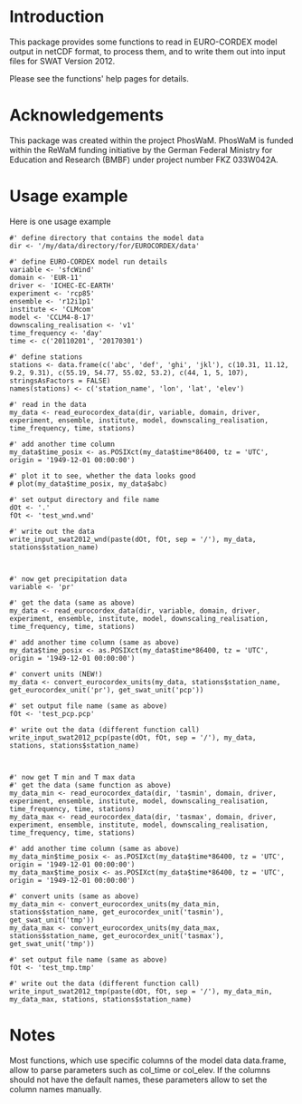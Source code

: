 # Introduction

This package provides some functions to read in EURO-CORDEX model output in netCDF format, to process them, and to write them out into input files for SWAT Version 2012.

Please see the functions' help pages for details.


# Acknowledgements

This package was created within the project PhosWaM. PhosWaM is funded within the ReWaM funding initiative by the German Federal Ministry for Education and Research (BMBF) under project number FKZ 033W042A.

# Usage example

Here is one usage example


```
#' define directory that contains the model data
dir <- '/my/data/directory/for/EUROCORDEX/data'

#' define EURO-CORDEX model run details
variable <- 'sfcWind'
domain <- 'EUR-11'
driver <- 'ICHEC-EC-EARTH'
experiment <- 'rcp85'
ensemble <- 'r12i1p1'
institute <- 'CLMcom'
model <- 'CCLM4-8-17'
downscaling_realisation <- 'v1'
time_frequency <- 'day'
time <- c('20110201', '20170301')

#' define stations
stations <- data.frame(c('abc', 'def', 'ghi', 'jkl'), c(10.31, 11.12, 9.2, 9.31), c(55.19, 54.77, 55.02, 53.2), c(44, 1, 5, 107), stringsAsFactors = FALSE)
names(stations) <- c('station_name', 'lon', 'lat', 'elev')

#' read in the data
my_data <- read_eurocordex_data(dir, variable, domain, driver, experiment, ensemble, institute, model, downscaling_realisation, time_frequency, time, stations)

#' add another time column
my_data$time_posix <- as.POSIXct(my_data$time*86400, tz = 'UTC', origin = '1949-12-01 00:00:00')

#' plot it to see, whether the data looks good
# plot(my_data$time_posix, my_data$abc)

#' set output directory and file name
dOt <- '.'
fOt <- 'test_wnd.wnd'

#' write out the data
write_input_swat2012_wnd(paste(dOt, fOt, sep = '/'), my_data, stations$station_name)



#' now get precipitation data
variable <- 'pr'

#' get the data (same as above)
my_data <- read_eurocordex_data(dir, variable, domain, driver, experiment, ensemble, institute, model, downscaling_realisation, time_frequency, time, stations)

#' add another time column (same as above)
my_data$time_posix <- as.POSIXct(my_data$time*86400, tz = 'UTC', origin = '1949-12-01 00:00:00')

#' convert units (NEW!)
my_data <- convert_eurocordex_units(my_data, stations$station_name, get_eurocordex_unit('pr'), get_swat_unit('pcp'))

#' set output file name (same as above)
fOt <- 'test_pcp.pcp'

#' write out the data (different function call)
write_input_swat2012_pcp(paste(dOt, fOt, sep = '/'), my_data, stations, stations$station_name)



#' now get T min and T max data
#' get the data (same function as above)
my_data_min <- read_eurocordex_data(dir, 'tasmin', domain, driver, experiment, ensemble, institute, model, downscaling_realisation, time_frequency, time, stations)
my_data_max <- read_eurocordex_data(dir, 'tasmax', domain, driver, experiment, ensemble, institute, model, downscaling_realisation, time_frequency, time, stations)

#' add another time column (same as above)
my_data_min$time_posix <- as.POSIXct(my_data$time*86400, tz = 'UTC', origin = '1949-12-01 00:00:00')
my_data_max$time_posix <- as.POSIXct(my_data$time*86400, tz = 'UTC', origin = '1949-12-01 00:00:00')

#' convert units (same as above)
my_data_min <- convert_eurocordex_units(my_data_min, stations$station_name, get_eurocordex_unit('tasmin'), get_swat_unit('tmp'))
my_data_max <- convert_eurocordex_units(my_data_max, stations$station_name, get_eurocordex_unit('tasmax'), get_swat_unit('tmp'))

#' set output file name (same as above)
fOt <- 'test_tmp.tmp'

#' write out the data (different function call)
write_input_swat2012_tmp(paste(dOt, fOt, sep = '/'), my_data_min, my_data_max, stations, stations$station_name)

```

# Notes

Most functions, which use specific columns of the model data data.frame, allow to parse parameters such as col_time or col_elev. If the columns should not have the default names, these parameters allow to set the column names manually.
